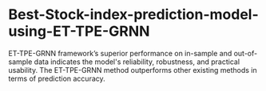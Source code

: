 # Best-Stock-index-prediction-model-using-ET-TPE-GRNN
ET-TPE-GRNN framework’s superior performance on in-sample and out-of-sample data indicates the model's reliability, robustness, and practical usability. The ET-TPE-GRNN method outperforms other existing methods in terms of prediction accuracy.
